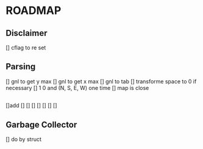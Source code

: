 # ROADMAP

## Disclaimer
[] cflag to re set

## Parsing
[] gnl to get y max
[] gnl to get x max
[] gnl to tab
[] transforme space to 0 if necessary
[] 1 0 and (N, S, E, W) one time
[] map is close

##
[]add
[]
[]
[]
[]
[]
[]
[]


## Garbage Collector
[] do by struct




